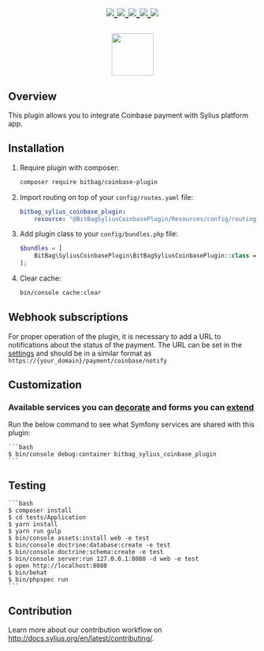 <h1 align="center">
    <a href="https://packagist.org/packages/bitbag/coinbase-plugin" title="License" target="_blank">
        <img src="https://img.shields.io/packagist/l/bitbag/coinbase-plugin.svg" />
    </a>
    <a href="https://packagist.org/packages/bitbag/coinbase-plugin" title="Version" target="_blank">
        <img src="https://img.shields.io/packagist/v/bitbag/coinbase-plugin.svg" />
    </a>
    <a href="http://travis-ci.org/BitBagCommerce/SyliusCoinbasePlugin" title="Build status" target="_blank">
            <img src="https://img.shields.io/travis/BitBagCommerce/SyliusCoinbasePlugin/master.svg" />
        </a>
    <a href="https://scrutinizer-ci.com/g/BitBagCommerce/SyliusCoinbasePlugin/" title="Scrutinizer" target="_blank">
        <img src="https://img.shields.io/scrutinizer/g/BitBagCommerce/SyliusCoinbasePlugin.svg" />
    </a>
    <a href="https://packagist.org/packages/bitbag/coinbase-plugin" title="Total Downloads" target="_blank">
        <img src="https://poser.pugx.org/bitbag/coinbase-plugin/downloads" />
    </a>
    <p>
        <img src="https://sylius.com/assets/badge-approved-by-sylius.png" width="85">
    </p>
</h1>

## Overview

This plugin allows you to integrate Coinbase payment with Sylius platform app.

## Installation

1. Require plugin with composer:

    ```bash
    composer require bitbag/coinbase-plugin
    ```

2. Import routing on top of your `config/routes.yaml` file:

    ```yaml
    bitbag_sylius_coinbase_plugin:
        resource: "@BitBagSyliusCoinbasePlugin/Resources/config/routing.yml"
    ```

3. Add plugin class to your `config/bundles.php` file:

    ```php
    $bundles = [
        BitBag\SyliusCoinbasePlugin\BitBagSyliusCoinbasePlugin::class => ['all' => true],
    ];
    ```

4. Clear cache:

    ```bash
    bin/console cache:clear
    ```
    
## Webhook subscriptions

For proper operation of the plugin, it is necessary to add a URL to notifications about the status of the payment. The URL can be set in the [settings](https://commerce.coinbase.com/dashboard/settings) and should be in a similar format as `https://{your_domain}/payment/coinbase/notify`
   
## Customization

### Available services you can [decorate](https://symfony.com/doc/current/service_container/service_decoration.html) and forms you can [extend](http://symfony.com/doc/current/form/create_form_type_extension.html)

Run the below command to see what Symfony services are shared with this plugin:
 
    ```bash
    $ bin/console debug:container bitbag_sylius_coinbase_plugin
    ```

## Testing

    ```bash
    $ composer install
    $ cd tests/Application
    $ yarn install
    $ yarn run gulp
    $ bin/console assets:install web -e test
    $ bin/console doctrine:database:create -e test
    $ bin/console doctrine:schema:create -e test
    $ bin/console server:run 127.0.0.1:8080 -d web -e test
    $ open http://localhost:8080
    $ bin/behat
    $ bin/phpspec run
    ```

## Contribution

Learn more about our contribution workflow on http://docs.sylius.org/en/latest/contributing/.
